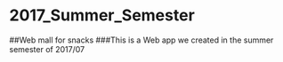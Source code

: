 # 2017_Summer_Semester
##Web mall for snacks
###This is a Web app we created in the summer semester of 2017/07
